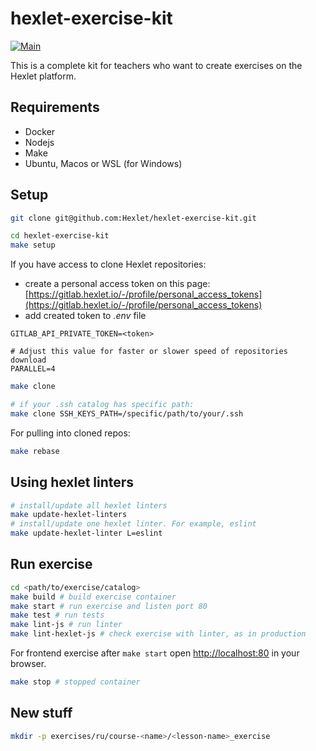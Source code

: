 # hexlet-exercise-kit

[![Main](https://github.com/hexlet/hexlet-exercise-kit/actions/workflows/main.yml/badge.svg)](https://github.com/hexlet/hexlet-exercise-kit/actions/workflows/main.yml)

This is a complete kit for teachers who want to create exercises on the Hexlet platform.

## Requirements

* Docker
* Nodejs
* Make
* Ubuntu, Macos or WSL (for Windows)

## Setup

```bash
git clone git@github.com:Hexlet/hexlet-exercise-kit.git

cd hexlet-exercise-kit
make setup
```

If you have access to clone Hexlet repositories:

* create a personal access token on this page: [https://gitlab.hexlet.io/-/profile/personal_access_tokens](https://gitlab.hexlet.io/-/profile/personal_access_tokens)
* add created token to *.env* file

```
GITLAB_API_PRIVATE_TOKEN=<token>

# Adjust this value for faster or slower speed of repositories download
PARALLEL=4
```

```bash
make clone

# if your .ssh catalog has specific path:
make clone SSH_KEYS_PATH=/specific/path/to/your/.ssh
```

For pulling into cloned repos:

```bash
make rebase
```

## Using hexlet linters

```bash
# install/update all hexlet linters
make update-hexlet-linters
# install/update one hexlet linter. For example, eslint
make update-hexlet-linter L=eslint
```

## Run exercise

```bash
cd <path/to/exercise/catalog>
make build # build exercise container
make start # run exercise and listen port 80
make test # run tests
make lint-js # run linter
make lint-hexlet-js # check exercise with linter, as in production
```

For frontend exercise after `make start` open [http://localhost:80](http://localhost:80) in your browser.

```bash
make stop # stopped container
```

## New stuff

```bash
mkdir -p exercises/ru/course-<name>/<lesson-name>_exercise
```
